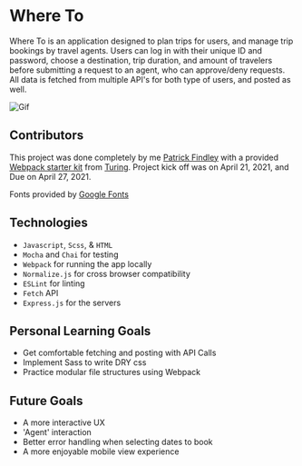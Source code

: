 # Where To

Where To is an application designed to plan trips for users, and manage trip bookings by travel agents. Users can log in with their unique ID and password, choose a destination, trip duration, and amount of travelers before submitting a request to an agent, who can approve/deny requests. All data is fetched from multiple API's for both type of users, and posted as well.

![Gif]()

## Contributors

This project was done completely by me [Patrick Findley](https://github.com/Patfindley) with a provided [Webpack starter kit](https://github.com/turingschool-examples/webpack-starter-kit) from [Turing](https://turing.edu/). Project kick off was on April 21, 2021, and Due on April 27, 2021.

Fonts provided by [Google Fonts](https://fonts.google.com/)

## Technologies
- ```Javascript```, ```Scss```, & ```HTML```
- ```Mocha``` and ```Chai``` for testing
- ```Webpack``` for running the app locally
- ```Normalize.js``` for cross browser compatibility
- ```ESLint``` for linting
- ```Fetch``` API
- ```Express.js``` for the servers


## Personal Learning Goals
- Get comfortable fetching and posting with API Calls
- Implement Sass to write DRY css
- Practice modular file structures using Webpack

## Future Goals
- A more interactive UX
- 'Agent' interaction
- Better error handling when selecting dates to book
- A more enjoyable mobile view experience
